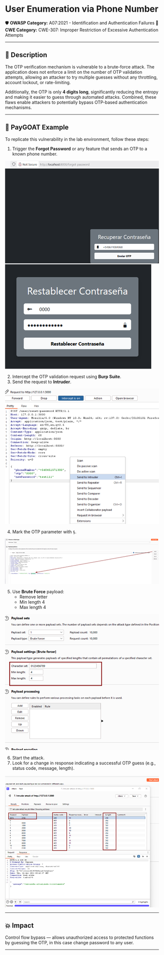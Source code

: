# User Enumeration via Phone Number

🛡️ **OWASP Category:** A07:2021 - Identification and Authentication Failures 
🧩 **CWE Category:** CWE-307: Improper Restriction of Excessive Authentication Attempts

---

## 📝 Description

The OTP verification mechanism is vulnerable to a brute-force attack. The application does not enforce a limit on the number of OTP validation attempts, allowing an attacker to try multiple guesses without any throttling, account lockout, or rate-limiting.

Additionally, the OTP is only **4 digits long**, significantly reducing the entropy and making it easier to guess through automated attacks. Combined, these flaws enable attackers to potentially bypass OTP-based authentication mechanisms.

---

## 🐐 PayGOAT Example

To replicate this vulnerability in the lab environment, follow these steps:

1. Trigger the **Forgot Password** or any feature that sends an OTP to a known phone number.

![phone](img/img001.png)
![otp](img/img011.png)

2. Intercept the OTP validation request using **Burp Suite**.
3. Send the request to **Intruder**.

![otpreq](img/img012.png)

4. Mark the OTP parameter with `§`.

![otpmark](img/img013.png)

5. Use **Brute Force** payload:
   - Remove letter
   - Min length 4
   - Max length 4

![otpconfig](img/img014.png)

6. Start the attack.
7. Look for a change in response indicating a successful OTP guess (e.g., status code, message, length).

![otpattack](img/img015.png)

---

## 💥 Impact

Control flow bypass — allows unauthorized access to protected functions by guessing the OTP, in this case change password to any user.

---
